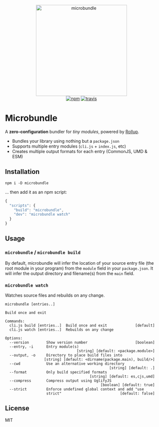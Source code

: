 <p align="center">
  <img src="https://cdn.rawgit.com/developit/de05e4e17963ce2a714c61ccc4fd3d97/raw/7e5e606ee3a781ef393bf4e070a57547c2ccb3f6/microbundle.svg" width="300" height="300" alt="microbundle">
  <br>
  <a href="https://www.npmjs.org/package/microbundle"><img src="https://img.shields.io/npm/v/microbundle.svg?style=flat" alt="npm"></a> <a href="https://travis-ci.org/developit/microbundle"><img src="https://travis-ci.org/developit/microbundle.svg?branch=master" alt="travis"></a>
</p>

# Microbundle

A **zero-configuration** bundler for _tiny modules_, powered by [Rollup].

- Bundles your library using nothing but a `package.json`
- Supports multiple entry modules (`cli.js` + `index.js`, etc)
- Creates multiple output formats for each entry (CommonJS, UMD & ESM)

## Installation

`npm i -D microbundle`

... then add it as an npm script:

```js
{
  "scripts": {
    "build": "microbundle",
    "dev": "microbundle watch"
  }
}
```

## Usage


### `microbundle` / `microbundle build`

By default, microbundle will infer the location of your source entry file
(the root module in your program) from the `module` field in your `package.json`. It will infer the output directory and filename(s) from the `main` field.

### `microbundle watch`

Watches source files and rebuilds on any change.


```
microbundle [entries..]

Build once and exit

Commands:
  cli.js build [entries..]  Build once and exit             [default]
  cli.js watch [entries..]  Rebuilds on any change

Options:
  --version        Show version number                      [boolean]
  --entry, -i      Entry module(s)
                                 [string] [default: <package.module>]
  --output, -o     Directory to place build files into
                  [string] [default: <dirname(package.main), build/>]
  --cwd            Use an alternative working directory
                                                [string] [default: .]
  --format         Only build specified formats
                                       [string] [default: es,cjs,umd]
  --compress       Compress output using UglifyJS
                                            [boolean] [default: true]
  --strict         Enforce undefined global context and add "use
                   strict"                           [default: false]
```

## License

MIT


[Rollup]: https://github.com/rollup/rollup
